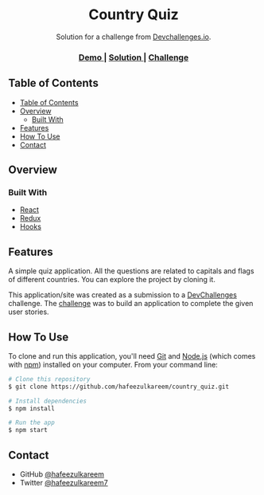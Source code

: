 <h1 align="center">Country Quiz</h1>

<div align="center">
   Solution for a challenge from  <a href="http://devchallenges.io" target="_blank">Devchallenges.io</a>.
</div>

<div align="center">
  <h3>
    <a href="https://country-quiz-devchallenges.netlify.app/" target="_blank">
      Demo
    </a>
    <span> | </span>
    <a href="https://github.com/hafeezulkareem/country_quiz">
      Solution
    </a>
    <span> | </span>
    <a href="https://devchallenges.io/challenges/Bu3G2irnaXmfwQ8sZkw8" target="_blank">
      Challenge
    </a>
  </h3>
</div>

<!-- TABLE OF CONTENTS -->

## Table of Contents

- [Table of Contents](#table-of-contents)
- [Overview](#overview)
  - [Built With](#built-with)
- [Features](#features)
- [How To Use](#how-to-use)
- [Contact](#contact)

## Overview

### Built With

-  [React](https://reactjs.org/)
-  [Redux](https://redux.js.org/)
-  [Hooks](https://reactjs.org/docs/hooks-intro.html)

## Features

A simple quiz application. All the questions are related to capitals and flags of different countries. You can explore the project by cloning it.

This application/site was created as a submission to a [DevChallenges](https://devchallenges.io/challenges) challenge. The [challenge](https://devchallenges.io/challenges/Bu3G2irnaXmfwQ8sZkw8) was to build an application to complete the given user stories.

## How To Use

To clone and run this application, you'll need [Git](https://git-scm.com) and [Node.js](https://nodejs.org/en/download/) (which comes with [npm](http://npmjs.com)) installed on your computer. From your command line:

```bash
# Clone this repository
$ git clone https://github.com/hafeezulkareem/country_quiz.git

# Install dependencies
$ npm install

# Run the app
$ npm start
```

## Contact

-  GitHub [@hafeezulkareem](https://github.com/hafeezulkareem/)
-  Twitter [@hafeezulkareem7](https://twitter.com/hafeezulkareem7)